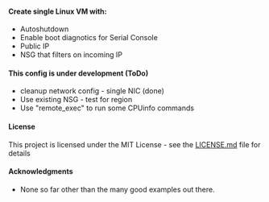 #### Create single Linux VM with:

* Autoshutdown
* Enable boot diagnotics for Serial Console
* Public IP
* NSG that filters on incoming IP

#### This config is under development (ToDo)

* cleanup network config - single NIC (done)
* Use existing NSG - test for region
* Use "remote_exec" to run some CPUinfo commands

#### License

This project is licensed under the MIT License - see the [LICENSE.md](..\..\LICENSE.md) file for details

#### Acknowledgments

* None so far other than the many good examples out there.
